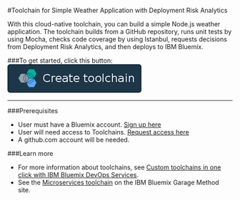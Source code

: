 #Toolchain for Simple Weather Application with Deployment Risk Analytics

With this cloud-native toolchain, you can build a simple Node.js weather application. The toolchain builds from a GitHub repository, runs unit tests by using Mocha, checks code coverage by using Istanbul, requests decisions from Deployment Risk Analytics, and then deploys to IBM Bluemix.

###To get started, click this button:
[![Deploy To Bluemix](./.bluemix/create_toolchain_button.png)](https://new-console.ng.bluemix.net/devops/setup/deploy/?repository=https%3A//github.com/jparra5/dra-toolchain-demo-1.git)

---
###Prerequisites

* User must have a Bluemix account. [Sign up here](https://new-console.ng.bluemix.net/registration/)
* User will need access to Toolchains.  [Request access here](https://new-console.ng.bluemix.net/devops/)
* A github.com account will be needed.


###Learn more

* For more information about toolchains, see [Custom toolchains in one click with IBM Bluemix DevOps Services](https://developer.ibm.com/devops-services/2016/06/16/open-toolchain-with-ibm-bluemix-devops-services/).
* See the [Microservices toolchain](https://www.ibm.com/devops/method/toolchains/microservices_toolchain) on the IBM Bluemix Garage Method site.

